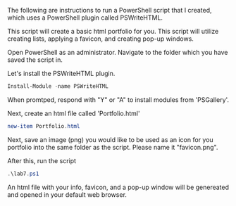 The following are instructions to run a PowerShell script that I created, which uses a PowerShell plugin called PSWriteHTML.

This script will create a basic html portfolio for you. This script will utilize creating lists, applying a favicon, and creating pop-up windows.

Open PowerShell as an administrator. Navigate to the folder which you have saved the script in.

Let's install the PSWriteHTML plugin.

```powershell
Install-Module -name PSWriteHTML
```

When promtped, respond with "Y" or "A" to install modules from 'PSGallery'.

Next, create an html file called 'Portfolio.html'
```powershell
new-item Portfolio.html
```

Next, save an image (png) you would like to be used as an icon for you portfolio into the same folder as the script. Please name it "favicon.png".

After this, run the script
```powershell
.\lab7.ps1
```

An html file with your info, favicon, and a pop-up window will be genereated and opened in your default web browser.

